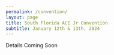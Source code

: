 ```yaml
---
permalink: /convention/
layout: page
title: South Florida ACE Jr Convention
subtitle: January 12th & 13th, 2024
---
```

Details Coming Soon
<!---We are excitedly anticipating hosting the “SOUTH FLORIDA ACE JUNIOR CONVENTION” on Friday and Saturday, January 13th and 14th 2023 here at Orange Avenue Baptist School. This Convention is for all students ages 8 years old (by January 1st) through 12 years old including those students who are ineligible for “Regional Student Convention” because their birthdays fall after December 31st.<br /><br />
Schools must be registered by November 14th, 2022 along with an approximate number of students, sponsors and guests. If not – a $50.00 late registration fee will be added to your school.<br /><br />
**YOU MUST REGISTER YOUR SCHOOL ONLINE AT:** [JRconvention.com](http://www.jrconvention.com/) <br /><br />
Please call and confirm our receipt of your registration packet by December 14th, 2022 <a href="tel:+17724611225">(1-772-461-1225)</a>.<br /><br />
Individual registration and Written Entries will be due December 12th, 2022.<br /><br />
Registration fee for each participant is $60.00. Sponsors, guests and parents are $15.00 each. This covers breakfast on Friday and Saturday mornings, lunch on Friday, dinner on Friday evening, awards and a convention souvenir. **FEES MAY BE MAILED DIRECTLY TO ORANGE AVENUE BAPTIST SCHOOL OR PAID WHEN YOU ARRIVE FOR THE JUNIOR CONVENTION.**<br /><br />
Students may enter eight **(8)** performance events, three **(3)** elimination events, three **(3)** athletic events (Please note item 6 below), and as many non-performance as they choose, not to exceed 12 total events per student. However, they may have only one **(1)** entry per event.<br /><br />

### NUMBER OF ENTRIES PER SCHOOL
1.	In events involving more than four (4) students, or a group elimination event such as PACE BOWL, Basketball and Volleyball, the limit is one (1) entry per event per school.
2.	In other elimination events (Checkers, Chess, and Table Tennis) a school Is allowed three (3) entries per event.
3.	In One Act Play and Bible Bowl, a school is allowed three (3) entries.
4.	In all other event, a school is allowed six (6) entries per event.
5.	Each contestant may have only one (1) entry in an event. (For example, your school may have two (2) vocal mixed trios, but no student may be entered in both.)
6.	Students who participate in any athletic events must enter at least one (1) nonathletic event.

### Useful Links
1.  <a href="/assets/pdfs/school/JrCon_Books_&_Spelling.pdf">Bible Bowl & Spelling List</a>
2.  <a href="/assets/pdfs/school/JrCon_Event_List.pdf">Event List</a>
3.  [Event Guidelines](https://www.acestudentprograms.com/media/pageimg/CompleteISCGuidelines_11-01-21.pdf)--->
